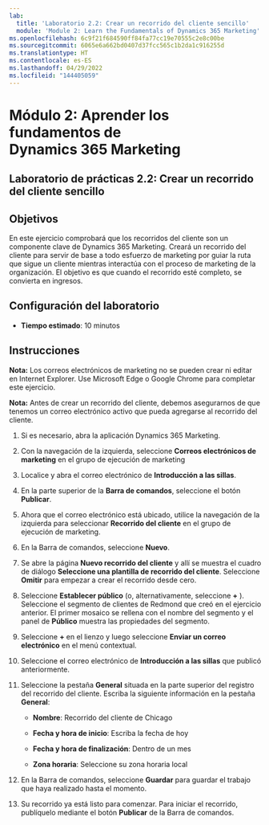 ```yaml
---
lab:
  title: 'Laboratorio 2.2: Crear un recorrido del cliente sencillo'
  module: 'Module 2: Learn the Fundamentals of Dynamics 365 Marketing'
ms.openlocfilehash: 6c9f21f684590ff84fa77cc19e70555c2e8c00be
ms.sourcegitcommit: 6065e6a662bd0407d37fcc565c1b2da1c916255d
ms.translationtype: HT
ms.contentlocale: es-ES
ms.lasthandoff: 04/29/2022
ms.locfileid: "144405059"
---
```

<a name="module-2-learn-the-fundamentals-of-dynamics-365-marketing"></a>Módulo 2: Aprender los fundamentos de Dynamics 365 Marketing
========================

## <a name="practice-lab-22---create-a-simple-customer-journey"></a>Laboratorio de prácticas 2.2: Crear un recorrido del cliente sencillo

## <a name="objectives"></a>Objetivos

En este ejercicio comprobará que los recorridos del cliente son un componente clave de Dynamics 365 Marketing. Creará un recorrido del cliente para servir de base a todo esfuerzo de marketing por guiar la ruta que sigue un cliente mientras interactúa con el proceso de marketing de la organización. El objetivo es que cuando el recorrido esté completo, se convierta en ingresos.

## <a name="lab-setup"></a>Configuración del laboratorio

  - **Tiempo estimado**: 10 minutos

## <a name="instructions"></a>Instrucciones

**Nota:** Los correos electrónicos de marketing no se pueden crear ni editar en Internet Explorer. Use Microsoft Edge o Google Chrome para completar este ejercicio.

**Nota:** Antes de crear un recorrido del cliente, debemos asegurarnos de que tenemos un correo electrónico activo que pueda agregarse al recorrido del cliente. 

1. Si es necesario, abra la aplicación Dynamics 365 Marketing. 

2. Con la navegación de la izquierda, seleccione **Correos electrónicos de marketing** en el grupo de ejecución de marketing

3. Localice y abra el correo electrónico de **Introducción a las sillas**.  

4. En la parte superior de la **Barra de comandos**, seleccione el botón **Publicar**. 

5. Ahora que el correo electrónico está ubicado, utilice la navegación de la izquierda para seleccionar **Recorrido del cliente** en el grupo de ejecución de marketing.

6. En la Barra de comandos, seleccione **Nuevo**.

7. Se abre la página **Nuevo recorrido del cliente** y allí se muestra el cuadro de diálogo **Seleccione una plantilla de recorrido del cliente**. Seleccione **Omitir** para empezar a crear el recorrido desde cero.

8. Seleccione **Establecer público** (o, alternativamente, seleccione **+** ). Seleccione el segmento de clientes de Redmond que creó en el ejercicio anterior. El primer mosaico se rellena con el nombre del segmento y el panel de **Público** muestra las propiedades del segmento.

9. Seleccione **+** en el lienzo y luego seleccione **Enviar un correo electrónico** en el menú contextual.

10. Seleccione el correo electrónico de **Introducción a las sillas** que publicó anteriormente. 

11. Seleccione la pestaña **General** situada en la parte superior del registro del recorrido del cliente. Escriba la siguiente información en la pestaña **General**:

    - **Nombre**: Recorrido del cliente de Chicago

    - **Fecha y hora de inicio**: Escriba la fecha de hoy

    - **Fecha y hora de finalización**: Dentro de un mes

    - **Zona horaria**: Seleccione su zona horaria local 

12. En la Barra de comandos, seleccione **Guardar** para guardar el trabajo que haya realizado hasta el momento.

13. Su recorrido ya está listo para comenzar. Para iniciar el recorrido, publíquelo mediante el botón **Publicar** de la Barra de comandos.
